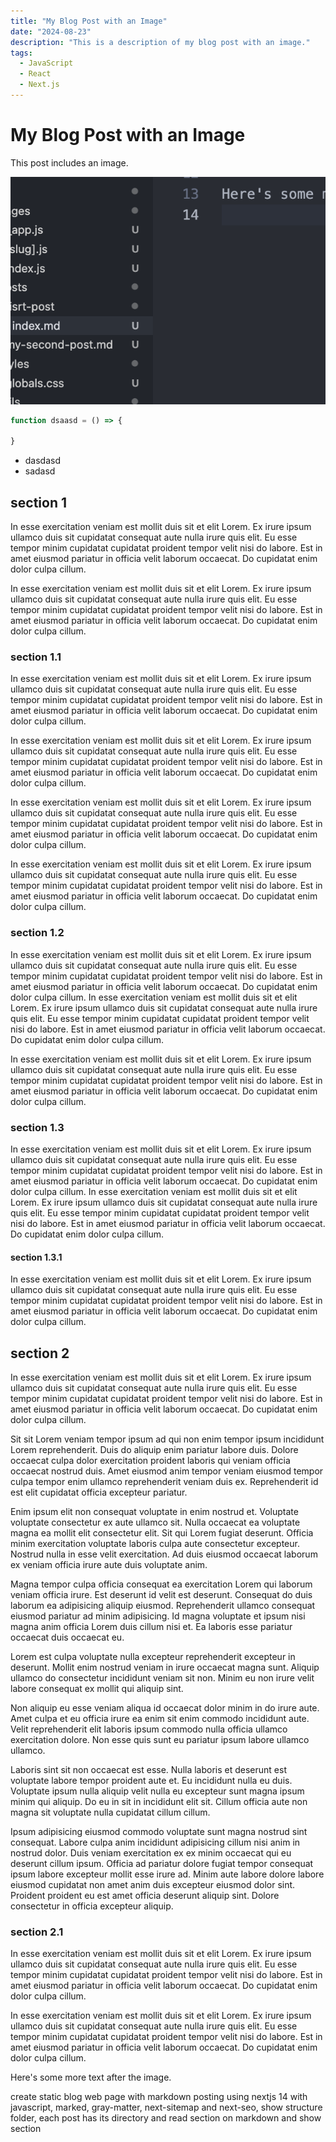 ```yaml
---
title: "My Blog Post with an Image"
date: "2024-08-23"
description: "This is a description of my blog post with an image."
tags:
  - JavaScript
  - React
  - Next.js
---
```


# My Blog Post with an Image

This post includes an image.

![Alt text for the image](/images/image.png)

```js
function dsaasd = () => {

}
```
- dasdasd
- sadasd


## section 1
In esse exercitation veniam est mollit duis sit et elit Lorem. Ex irure ipsum ullamco duis sit cupidatat consequat aute nulla irure quis elit. Eu esse tempor minim cupidatat cupidatat proident tempor velit nisi do labore. Est in amet eiusmod pariatur in officia velit laborum occaecat. Do cupidatat enim dolor culpa cillum.

In esse exercitation veniam est mollit duis sit et elit Lorem. Ex irure ipsum ullamco duis sit cupidatat consequat aute nulla irure quis elit. Eu esse tempor minim cupidatat cupidatat proident tempor velit nisi do labore. Est in amet eiusmod pariatur in officia velit laborum occaecat. Do cupidatat enim dolor culpa cillum.
### section 1.1
In esse exercitation veniam est mollit duis sit et elit Lorem. Ex irure ipsum ullamco duis sit cupidatat consequat aute nulla irure quis elit. Eu esse tempor minim cupidatat cupidatat proident tempor velit nisi do labore. Est in amet eiusmod pariatur in officia velit laborum occaecat. Do cupidatat enim dolor culpa cillum.

In esse exercitation veniam est mollit duis sit et elit Lorem. Ex irure ipsum ullamco duis sit cupidatat consequat aute nulla irure quis elit. Eu esse tempor minim cupidatat cupidatat proident tempor velit nisi do labore. Est in amet eiusmod pariatur in officia velit laborum occaecat. Do cupidatat enim dolor culpa cillum.

In esse exercitation veniam est mollit duis sit et elit Lorem. Ex irure ipsum ullamco duis sit cupidatat consequat aute nulla irure quis elit. Eu esse tempor minim cupidatat cupidatat proident tempor velit nisi do labore. Est in amet eiusmod pariatur in officia velit laborum occaecat. Do cupidatat enim dolor culpa cillum.

In esse exercitation veniam est mollit duis sit et elit Lorem. Ex irure ipsum ullamco duis sit cupidatat consequat aute nulla irure quis elit. Eu esse tempor minim cupidatat cupidatat proident tempor velit nisi do labore. Est in amet eiusmod pariatur in officia velit laborum occaecat. Do cupidatat enim dolor culpa cillum.
### section 1.2
In esse exercitation veniam est mollit duis sit et elit Lorem. Ex irure ipsum ullamco duis sit cupidatat consequat aute nulla irure quis elit. Eu esse tempor minim cupidatat cupidatat proident tempor velit nisi do labore. Est in amet eiusmod pariatur in officia velit laborum occaecat. Do cupidatat enim dolor culpa cillum.
In esse exercitation veniam est mollit duis sit et elit Lorem. Ex irure ipsum ullamco duis sit cupidatat consequat aute nulla irure quis elit. Eu esse tempor minim cupidatat cupidatat proident tempor velit nisi do labore. Est in amet eiusmod pariatur in officia velit laborum occaecat. Do cupidatat enim dolor culpa cillum.

In esse exercitation veniam est mollit duis sit et elit Lorem. Ex irure ipsum ullamco duis sit cupidatat consequat aute nulla irure quis elit. Eu esse tempor minim cupidatat cupidatat proident tempor velit nisi do labore. Est in amet eiusmod pariatur in officia velit laborum occaecat. Do cupidatat enim dolor culpa cillum.
### section 1.3
In esse exercitation veniam est mollit duis sit et elit Lorem. Ex irure ipsum ullamco duis sit cupidatat consequat aute nulla irure quis elit. Eu esse tempor minim cupidatat cupidatat proident tempor velit nisi do labore. Est in amet eiusmod pariatur in officia velit laborum occaecat. Do cupidatat enim dolor culpa cillum.
In esse exercitation veniam est mollit duis sit et elit Lorem. Ex irure ipsum ullamco duis sit cupidatat consequat aute nulla irure quis elit. Eu esse tempor minim cupidatat cupidatat proident tempor velit nisi do labore. Est in amet eiusmod pariatur in officia velit laborum occaecat. Do cupidatat enim dolor culpa cillum.

#### section 1.3.1

In esse exercitation veniam est mollit duis sit et elit Lorem. Ex irure ipsum ullamco duis sit cupidatat consequat aute nulla irure quis elit. Eu esse tempor minim cupidatat cupidatat proident tempor velit nisi do labore. Est in amet eiusmod pariatur in officia velit laborum occaecat. Do cupidatat enim dolor culpa cillum.

## section 2

In esse exercitation veniam est mollit duis sit et elit Lorem. Ex irure ipsum ullamco duis sit cupidatat consequat aute nulla irure quis elit. Eu esse tempor minim cupidatat cupidatat proident tempor velit nisi do labore. Est in amet eiusmod pariatur in officia velit laborum occaecat. Do cupidatat enim dolor culpa cillum.

Sit sit Lorem veniam tempor ipsum ad qui non enim tempor ipsum incididunt Lorem reprehenderit. Duis do aliquip enim pariatur labore duis. Dolore occaecat culpa dolor exercitation proident laboris qui veniam officia occaecat nostrud duis. Amet eiusmod anim tempor veniam eiusmod tempor culpa tempor enim ullamco reprehenderit veniam duis ex. Reprehenderit id est elit cupidatat officia excepteur pariatur.

Enim ipsum elit non consequat voluptate in enim nostrud et. Voluptate voluptate consectetur ex aute ullamco sit. Nulla occaecat ea voluptate magna ea mollit elit consectetur elit. Sit qui Lorem fugiat deserunt. Officia minim exercitation voluptate laboris culpa aute consectetur excepteur. Nostrud nulla in esse velit exercitation. Ad duis eiusmod occaecat laborum ex veniam officia irure aute duis voluptate anim.

Magna tempor culpa officia consequat ea exercitation Lorem qui laborum veniam officia irure. Est deserunt id velit est deserunt. Consequat do duis laborum ea adipisicing aliquip eiusmod. Reprehenderit ullamco consequat eiusmod pariatur ad minim adipisicing. Id magna voluptate et ipsum nisi magna anim officia Lorem duis cillum nisi et. Ea laboris esse pariatur occaecat duis occaecat eu.

Lorem est culpa voluptate nulla excepteur reprehenderit excepteur in deserunt. Mollit enim nostrud veniam in irure occaecat magna sunt. Aliquip ullamco do consectetur incididunt veniam sit non. Minim eu non irure velit labore consequat ex mollit qui aliquip sint.

Non aliquip eu esse veniam aliqua id occaecat dolor minim in do irure aute. Amet culpa et eu officia irure ea enim sit enim commodo incididunt aute. Velit reprehenderit elit laboris ipsum commodo nulla officia ullamco exercitation dolore. Non esse quis sunt eu pariatur ipsum labore ullamco ullamco.

Laboris sint sit non occaecat est esse. Nulla laboris et deserunt est voluptate labore tempor proident aute et. Eu incididunt nulla eu duis. Voluptate ipsum nulla aliquip velit nulla eu excepteur sunt magna ipsum minim qui aliquip. Do eu in sit in incididunt elit sit. Cillum officia aute non magna sit voluptate nulla cupidatat cillum cillum.

Ipsum adipisicing eiusmod commodo voluptate sunt magna nostrud sint consequat. Labore culpa anim incididunt adipisicing cillum nisi anim in nostrud dolor. Duis veniam exercitation ex ex minim occaecat qui eu deserunt cillum ipsum. Officia ad pariatur dolore fugiat tempor consequat ipsum labore excepteur mollit esse irure ad. Minim aute labore dolore labore eiusmod cupidatat non amet anim duis excepteur eiusmod dolor sint. Proident proident eu est amet officia deserunt aliquip sint. Dolore consectetur in officia excepteur aliquip.

### section 2.1
In esse exercitation veniam est mollit duis sit et elit Lorem. Ex irure ipsum ullamco duis sit cupidatat consequat aute nulla irure quis elit. Eu esse tempor minim cupidatat cupidatat proident tempor velit nisi do labore. Est in amet eiusmod pariatur in officia velit laborum occaecat. Do cupidatat enim dolor culpa cillum.

In esse exercitation veniam est mollit duis sit et elit Lorem. Ex irure ipsum ullamco duis sit cupidatat consequat aute nulla irure quis elit. Eu esse tempor minim cupidatat cupidatat proident tempor velit nisi do labore. Est in amet eiusmod pariatur in officia velit laborum occaecat. Do cupidatat enim dolor culpa cillum.

Here's some more text after the image.

create static blog web page with markdown posting using nextjs 14 with javascript, marked, gray-matter, next-sitemap and next-seo, show structure folder, each post has its directory and read section on markdown and show section